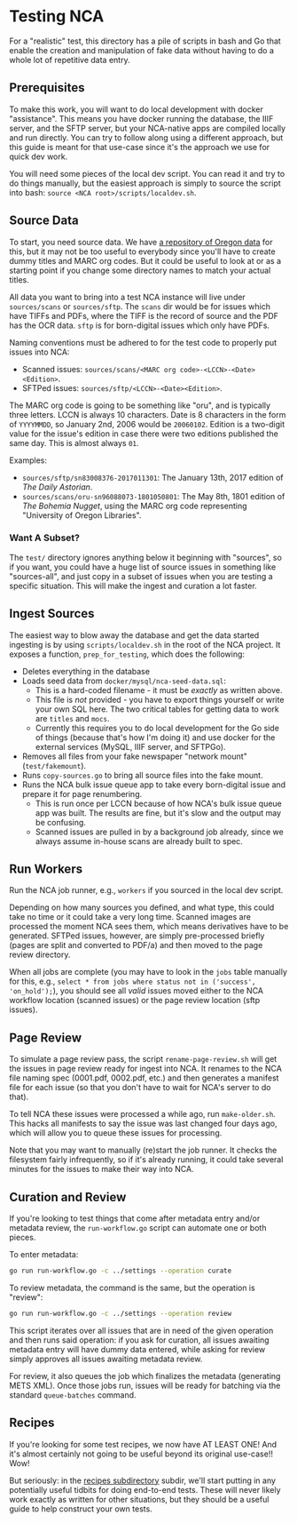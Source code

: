 # Testing NCA

For a "realistic" test, this directory has a pile of scripts in bash and Go
that enable the creation and manipulation of fake data without having to do a
whole lot of repetitive data entry.

## Prerequisites

To make this work, you will want to do local development with docker
"assistance". This means you have docker running the database, the IIIF server,
and the SFTP server, but your NCA-native apps are compiled locally and run
directly. You can try to follow along using a different approach, but this
guide is meant for that use-case since it's the approach we use for quick dev
work.

You will need some pieces of the local dev script. You can read it and try to
do things manually, but the easiest approach is simply to source the script
into bash: `source <NCA root>/scripts/localdev.sh`.

## Source Data

To start, you need source data. We have [a repository of Oregon data][1] for
this, but it may not be too useful to everybody since you'll have to create
dummy titles and MARC org codes. But it could be useful to look at or as a
starting point if you change some directory names to match your actual titles.

[1]: <https://github.com/uoregon-libraries/nca-test-data>

All data you want to bring into a test NCA instance will live under
`sources/scans` or `sources/sftp`. The `scans` dir would be for issues which
have TIFFs and PDFs, where the TIFF is the record of source and the PDF has the
OCR data. `sftp` is for born-digital issues which only have PDFs.

Naming conventions must be adhered to for the test code to properly put issues into NCA:

- Scanned issues: `sources/scans/<MARC org code>-<LCCN>-<Date><Edition>`.
- SFTPed issues: `sources/sftp/<LCCN>-<Date><Edition>`.

The MARC org code is going to be something like "oru", and is typically three
letters. LCCN is always 10 characters. Date is 8 characters in the form of
`YYYYMMDD`, so January 2nd, 2006 would be `20060102`. Edition is a two-digit
value for the issue's edition in case there were two editions published the
same day. This is almost always `01`.

Examples:

- `sources/sftp/sn83008376-2017011301`: The January 13th, 2017 edition of *The
  Daily Astorian*.
- `sources/scans/oru-sn96088073-1801050801`: The May 8th, 1801 edition of *The
  Bohemia Nugget*, using the MARC org code representing "University of Oregon
  Libraries".

### Want A Subset?

The `test/` directory ignores anything below it beginning with "sources", so if
you want, you could have a huge list of source issues in something like
"sources-all", and just copy in a subset of issues when you are testing a
specific situation. This will make the ingest and curation a lot faster.

## Ingest Sources

The easiest way to blow away the database and get the data started ingesting is
by using `scripts/localdev.sh` in the root of the NCA project. It exposes a
function, `prep_for_testing`, which does the following:

- Deletes everything in the database
- Loads seed data from `docker/mysql/nca-seed-data.sql`:
  - This is a hard-coded filename - it must be *exactly* as written above.
  - This file is *not* provided - you have to export things yourself or write
    your own SQL here. The two critical tables for getting data to work are
    `titles` and `mocs`.
  - Currently this requires you to do local development for the Go side of
    things (because that's how I'm doing it) and use docker for the external
    services (MySQL, IIIF server, and SFTPGo).
- Removes all files from your fake newspaper "network mount"
  (`test/fakemount`).
- Runs `copy-sources.go` to bring all source files into the fake mount.
- Runs the NCA bulk issue queue app to take every born-digital issue and
  prepare it for page renumbering.
  - This is run once per LCCN because of how NCA's bulk issue queue app was
    built. The results are fine, but it's slow and the output may be confusing.
  - Scanned issues are pulled in by a background job already, since we always
    assume in-house scans are already built to spec.

## Run Workers

Run the NCA job runner, e.g., `workers` if you sourced in the local dev script.

Depending on how many sources you defined, and what type, this could take no
time or it could take a very long time. Scanned images are processed the moment
NCA sees them, which means derivatives have to be generated. SFTPed issues,
however, are simply pre-processed briefly (pages are split and converted to
PDF/a) and then moved to the page review directory.

When all jobs are complete (you may have to look in the `jobs` table manually
for this, e.g., `select * from jobs where status not in ('success',
'on_hold');`), you should see all *valid* issues moved either to the NCA
workflow location (scanned issues) or the page review location (sftp issues).

## Page Review

To simulate a page review pass, the script `rename-page-review.sh` will get the
issues in page review ready for ingest into NCA. It renames to the NCA file
naming spec (0001.pdf, 0002.pdf, etc.) and then generates a manifest file for
each issue (so that you don't have to wait for NCA's server to do that).

To tell NCA these issues were processed a while ago, run `make-older.sh`. This
hacks all manifests to say the issue was last changed four days ago, which will
allow you to queue these issues for processing.

Note that you may want to manually (re)start the job runner. It checks the
filesystem fairly infrequently, so if it's already running, it could take
several minutes for the issues to make their way into NCA.

## Curation and Review

If you're looking to test things that come after metadata entry and/or metadata
review, the `run-workflow.go` script can automate one or both pieces.

To enter metadata:

```bash
go run run-workflow.go -c ../settings --operation curate
```

To review metadata, the command is the same, but the operation is
"review":

```bash
go run run-workflow.go -c ../settings --operation review
```

This script iterates over all issues that are in need of the given operation
and then runs said operation: if you ask for curation, all issues awaiting
metadata entry will have dummy data entered, while asking for review simply
approves all issues awaiting metadata review.

For review, it also queues the job which finalizes the metadata (generating
METS XML). Once those jobs run, issues will be ready for batching via the
standard `queue-batches` command.

## Recipes

If you're looking for some test recipes, we now have AT LEAST ONE! And it's
almost certainly not going to be useful beyond its original use-case!! Wow!

But seriously: in the [recipes subdirectory](./recipes) subdir, we'll start
putting in any potentially useful tidbits for doing end-to-end tests. These
will never likely work exactly as written for other situations, but they should
be a useful guide to help construct your own tests.

